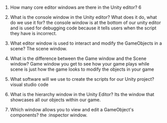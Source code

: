 1. How many core editor windows are there in the Unity editor? 6



2. What is the console window in the Unity editor? What does it do, what do we use it for?
the console window is at the bottom of our unity editor and is used for debugging code because it tells users when the script they have is incorrect.



3. What editor window is used to interact and modify the GameObjects in a scene?
The scene window.


4. What is the difference between the Game window and the Scene window?
Game window you get to see how your game plays while scene is just how the game looks to modify the objects in your game


5. What software will we use to create the scripts for our Unity project?
visual studio code


6. What is the hierarchy window in the Unity Editor?
Its the window that showcases all our objects within our game.


7. Which window allows you to view and edit a GameObject's components? the :inspector window.